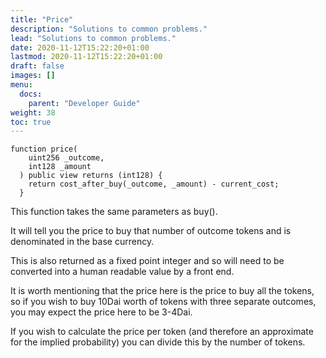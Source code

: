```yaml
---
title: "Price"
description: "Solutions to common problems."
lead: "Solutions to common problems."
date: 2020-11-12T15:22:20+01:00
lastmod: 2020-11-12T15:22:20+01:00
draft: false
images: []
menu: 
  docs:
    parent: "Developer Guide"
weight: 38
toc: true
---
```


```
function price(
    uint256 _outcome,
    int128 _amount
  ) public view returns (int128) {
    return cost_after_buy(_outcome, _amount) - current_cost;
  }
```
This function takes the same parameters as buy().

It will tell you the price to buy that number of outcome tokens and is denominated in the base currency.

This is also returned as a fixed point integer and so will need to be converted into a human readable value by a front end.

It is worth mentioning that the price here is the price to buy all the tokens, so if you wish to buy 10Dai worth of tokens with three separate outcomes, you may expect the price here to be 3-4Dai.

If you wish to calculate the price per token (and therefore an approximate for the implied probability) you can divide this by the number of tokens.
